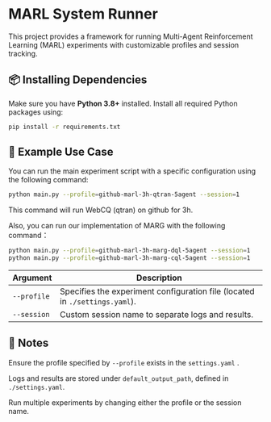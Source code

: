 



# MARL System Runner

This project provides a framework for running Multi-Agent Reinforcement Learning (MARL) experiments with customizable profiles and session tracking.

## 📦 Installing Dependencies

Make sure you have **Python 3.8+** installed. Install all required Python packages using:

```bash
pip install -r requirements.txt
```

## 📌 Example Use Case

You can run the main experiment script with a specific configuration using the following command:

```bash
python main.py --profile=github-marl-3h-qtran-5agent --session=1
```

This command will run WebCQ (qtran) on github for 3h.

Also, you can run our implementation of MARG with the following command：

```bash
python main.py --profile=github-marl-3h-marg-dql-5agent --session=1
python main.py --profile=github-marl-3h-marg-cql-5agent --session=1
```

| Argument    | Description                                                  |
| ----------- | ------------------------------------------------------------ |
| `--profile` | Specifies the experiment configuration file (located in `./settings.yaml`). |
| `--session` | Custom session name to separate logs and results.            |

## 🧠 Notes

Ensure the profile specified by `--profile` exists in the `settings.yaml` .

Logs and results are stored under `default_output_path`, defined in `./settings.yaml`.

Run multiple experiments by changing either the profile or the session name.